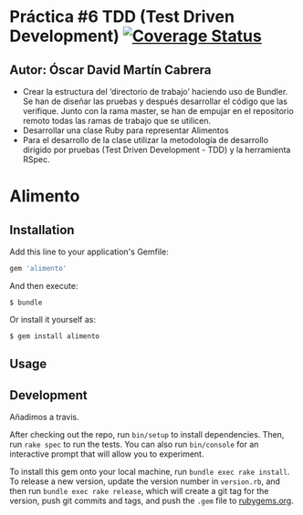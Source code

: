 # Práctica #6 TDD (Test Driven Development) [![Coverage Status](https://coveralls.io/repos/github/alu0100705638/Nutrientes/badge.svg?branch=prct10)](https://coveralls.io/github/alu0100705638/Nutrientes?branch=prct10)

## Autor: Óscar David Martín Cabrera

* Crear la estructura del ‘directorio de trabajo’ haciendo uso de Bundler. Se han de diseñar las pruebas y después desarrollar el código que las verifique. Junto con la rama master, se han de empujar en el repositorio remoto todas las ramas de trabajo que se utilicen.
* Desarrollar una clase Ruby para representar Alimentos
* Para el desarrollo de la clase utilizar la metodología de desarrollo dirigido por pruebas (Test Driven Development - TDD) y la herramienta RSpec.

# Alimento

## Installation

Add this line to your application's Gemfile:

```ruby
gem 'alimento'
```

And then execute:

    $ bundle

Or install it yourself as:

    $ gem install alimento

## Usage


## Development
Añadimos a travis.

After checking out the repo, run `bin/setup` to install dependencies. Then, run `rake spec` to run the tests. You can also run `bin/console` for an interactive prompt that will allow you to experiment.

To install this gem onto your local machine, run `bundle exec rake install`. To release a new version, update the version number in `version.rb`, and then run `bundle exec rake release`, which will create a git tag for the version, push git commits and tags, and push the `.gem` file to [rubygems.org](https://rubygems.org).
